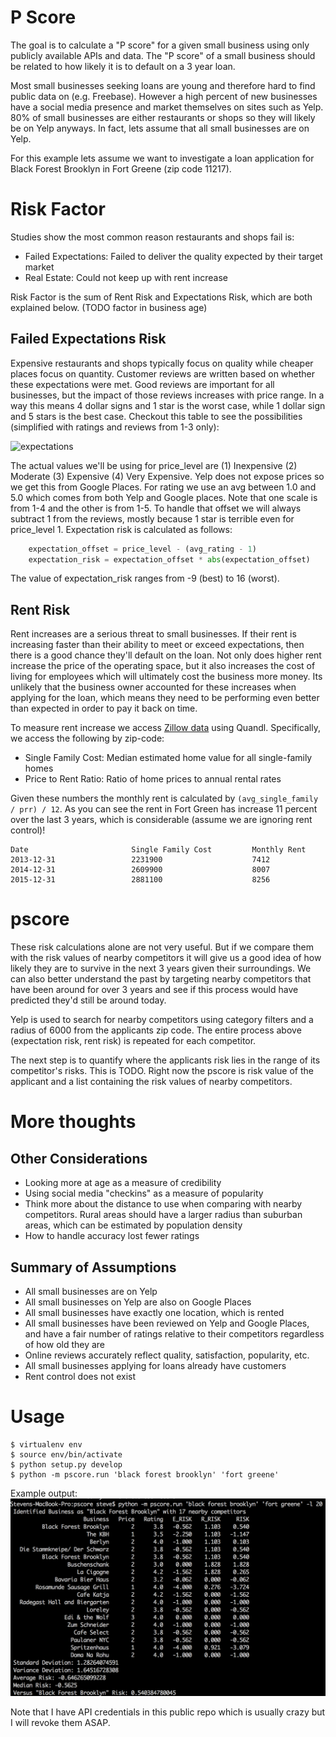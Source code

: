 # P Score
The goal is to calculate a "P score" for a given small business using only publicly available APIs and data. The "P score" of a small business should be related to how likely it is to default on a 3­ year loan.

Most small businesses seeking loans are young and therefore hard to find public data on (e.g. Freebase). However a high percent of new businesses have a social media presence and market themselves on sites such as Yelp. 80% of small businesses are either restaurants or shops so they will likely be on Yelp anyways. In fact, lets assume that all small businesses are on Yelp.

For this example lets assume we want to investigate a loan application for Black Forest Brooklyn in Fort Greene (zip code 11217).

# Risk Factor
Studies show the most common reason restaurants and shops fail is:

- Failed Expectations: Failed to deliver the quality expected by their target market
- Real Estate: Could not keep up with rent increase

Risk Factor is the sum of Rent Risk and Expectations Risk, which are both explained below. (TODO factor in business age)


## Failed Expectations Risk
Expensive restaurants and shops typically focus on quality while cheaper places focus on quantity. Customer reviews are written based on whether these expectations were met. Good reviews are important for all businesses, but the impact of those reviews increases with price range. In a way this means 4 dollar signs and 1 star is the worst case, while 1 dollar sign and 5 stars is the best case. Checkout this table to see the possibilities (simplified with ratings and reviews from 1-3 only):

![expectations]((/screenshots/screen_a.png?raw=true))

The actual values we'll be using for price_level are (1) Inexpensive (2) Moderate (3) Expensive (4) Very Expensive. Yelp does not expose prices so we get this from Google Places. For rating we use an avg between 1.0 and 5.0 which comes from both Yelp and Google places. Note that one scale is from 1-4 and the other is from 1-5. To handle that offset we will always subtract 1 from the reviews, mostly because 1 star is terrible even for price_level 1. Expectation risk is calculated as follows:

```python
    expectation_offset = price_level - (avg_rating - 1)
    expectation_risk = expectation_offset * abs(expectation_offset)
```

The value of expectation_risk ranges from -9 (best) to 16 (worst).


## Rent Risk
Rent increases are a serious threat to small businesses. If their rent is increasing faster than their ability to meet or exceed expectations, then there is a good chance they'll default on the loan. Not only does higher rent increase the price of the operating space, but it also increases the cost of living for employees which will ultimately cost the business more money. Its unlikely that the business owner accounted for these increases when applying for the loan, which means they need to be performing even better than expected in order to pay it back on time.

To measure rent increase we access [Zillow data](http://www.zillow.com/research/data/) using Quandl. Specifically, we access the following by zip-code:

- Single Family Cost: Median estimated home value for all single-family homes
- Price to Rent Ratio: Ratio of home prices to annual rental rates

Given these numbers the monthly rent is calculated by ```(avg_single_family / prr) / 12```. As you can see the rent in Fort Green has increase 11 percent over the last 3 years, which is considerable (assume we are ignoring rent control)!

```
Date                       Single Family Cost         Monthly Rent
2013-12-31                 2231900                    7412
2014-12-31                 2609900                    8007
2015-12-31                 2881100                    8256
```


# pscore
These risk calculations alone are not very useful. But if we compare them with the risk values of nearby competitors it will give us a good idea of how likely they are to survive in the next 3 years given their surroundings. We can also better understand the past by targeting nearby competitors that have been around for over 3 years and see if this process would have predicted they'd still be around today.

Yelp is used to search for nearby competitors using category filters and a radius of 6000 from the applicants zip code. The entire process above (expectation risk, rent risk) is repeated for each competitor.

The next step is to quantify where the applicants risk lies in the range of its competitor's risks. This is TODO. Right now the pscore is risk value of the applicant and a list containing the risk values of nearby competitors. 


# More thoughts

## Other Considerations
- Looking more at age as a measure of credibility
- Using social media "checkins" as a measure of popularity
- Think more about the distance to use when comparing with nearby competitors. Rural areas should have a larger radius than suburban areas, which can be estimated by population density
- How to handle accuracy lost fewer ratings

## Summary of Assumptions
- All small businesses are on Yelp
- All small businesses on Yelp are also on Google Places
- All small businesses have exactly one location, which is rented
- All small businesses have been reviewed on Yelp and Google Places, and have a fair number of ratings relative to their competitors regardless of how old they are
- Online reviews accurately reflect quality, satisfaction, popularity, etc.
- All small businesses applying for loans already have customers
- Rent control does not exist


# Usage
```
$ virtualenv env
$ source env/bin/activate
$ python setup.py develop
$ python -m pscore.run 'black forest brooklyn' 'fort greene'
```
Example output:
![screenshot](/screenshots/screen_b.png?raw=true)

Note that I have API credentials in this public repo which is usually crazy but I will revoke them ASAP.

